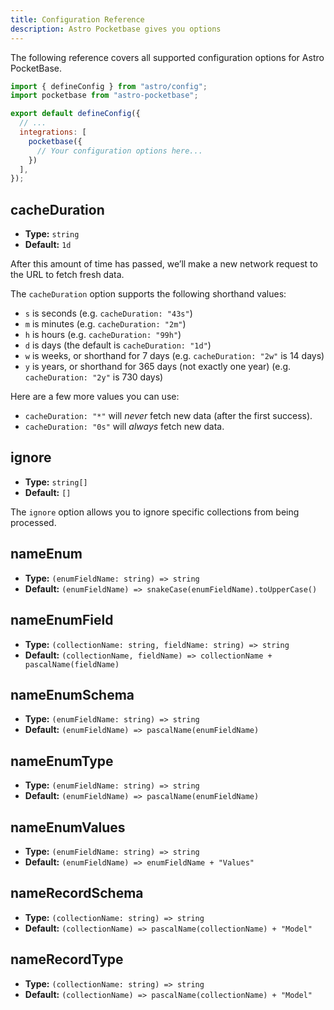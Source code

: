 ```yaml
---
title: Configuration Reference
description: Astro Pocketbase gives you options
---
```


The following reference covers all supported configuration options for Astro PocketBase.

```js title="astro.config.mjs"
import { defineConfig } from "astro/config";
import pocketbase from "astro-pocketbase";

export default defineConfig({
  // ...
  integrations: [
    pocketbase({
      // Your configuration options here...
    })
  ],
});
```

## cacheDuration

- **Type:** `string`
- **Default:** `1d`

After this amount of time has passed, we’ll make a new network request to the URL to fetch fresh data.

The `cacheDuration` option supports the following shorthand values:

- `s` is seconds (e.g. `cacheDuration: "43s"`)
- `m` is minutes (e.g. `cacheDuration: "2m"`)
- `h` is hours (e.g. `cacheDuration: "99h"`)
- `d` is days (the default is `cacheDuration: "1d"`)
- `w` is weeks, or shorthand for 7 days (e.g. `cacheDuration: "2w"` is 14 days)
- `y` is years, or shorthand for 365 days (not exactly one year) (e.g. `cacheDuration: "2y"` is 730 days)

Here are a few more values you can use:

- `cacheDuration: "*"` will *never* fetch new data (after the first success).
- `cacheDuration: "0s"` will *always* fetch new data.

## ignore

- **Type:** `string[]`
- **Default:** `[]`

The `ignore` option allows you to ignore specific collections from being processed.

## nameEnum

- **Type:** `(enumFieldName: string) => string`
- **Default:** `(enumFieldName) => snakeCase(enumFieldName).toUpperCase()`

## nameEnumField

- **Type:** `(collectionName: string, fieldName: string) => string`
- **Default:** `(collectionName, fieldName) => collectionName + pascalName(fieldName)`

## nameEnumSchema

- **Type:** `(enumFieldName: string) => string`
- **Default:** `(enumFieldName) => pascalName(enumFieldName)`

## nameEnumType

- **Type:** `(enumFieldName: string) => string`
- **Default:** `(enumFieldName) => pascalName(enumFieldName)`
  
## nameEnumValues

- **Type:** `(enumFieldName: string) => string`
- **Default:** `(enumFieldName) => enumFieldName + "Values"`

## nameRecordSchema

- **Type:** `(collectionName: string) => string`
- **Default:** `(collectionName) => pascalName(collectionName) + "Model"`

## nameRecordType

- **Type:** `(collectionName: string) => string`
- **Default:** `(collectionName) => pascalName(collectionName) + "Model"`
